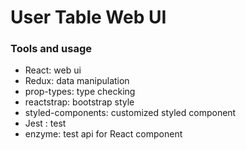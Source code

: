 # User Table Web UI

### Tools and usage
* React:  web ui
* Redux:  data manipulation
* prop-types: type checking
* reactstrap: bootstrap style
* styled-components: customized styled component
* Jest : test
* enzyme: test api for React component
